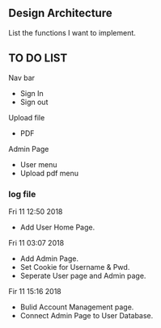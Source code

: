## Design Architecture 

 List the functions I want to implement.

## TO DO LIST 

 Nav bar 
- Sign In 
- Sign out 

 Upload file  
- PDF 
 
 Admin Page 
 - User menu 
 - Upload pdf menu 


### log file

Fri 11 12:50 2018 
- Add User Home Page. 

Fri 11 03:07 2018 
- Add Admin Page. 
- Set Cookie for Username & Pwd. 
- Seperate User page and Admin page. 

Fir 11 15:16 2018 
- Bulid Account Management page. 
- Connect Admin Page to User Database.  
